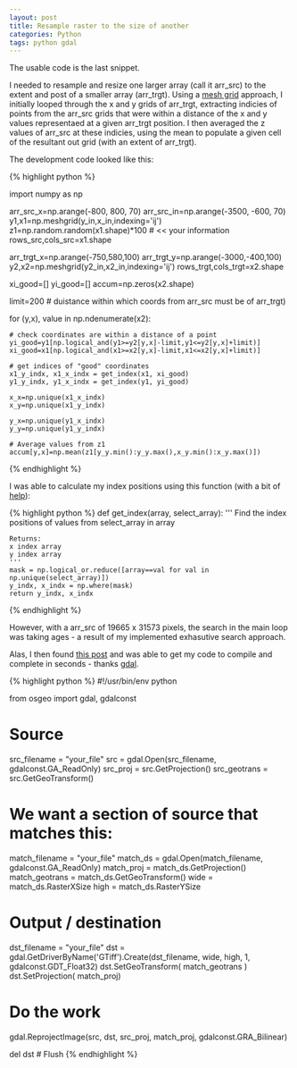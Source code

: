 ```yaml
---
layout: post
title: Resample raster to the size of another
categories: Python
tags: python gdal
---
```


The usable code is the last snippet. 

I needed to resample and resize one larger array (call it arr_src) to the
extent and post of a smaller array (arr_trgt). Using a [mesh grid](http://docs.scipy.org/doc/numpy/reference/generated/numpy.meshgrid.html) approach,
I initially looped through the x and y grids of arr_trgt, extracting indicies
of points from the arr_src grids that were within a distance of the x and y
values representaed at a given arr_trgt position. I then averaged the z values
of arr_src at these indicies, using the mean to populate a given cell of the
resultant out grid (with an extent of arr_trgt).

The development code looked like this:

{% highlight python %}

import numpy as np

arr_src_x=np.arange(-800, 800, 70)
arr_src_in=np.arange(-3500, -600, 70)
y1,x1=np.meshgrid(y_in,x_in,indexing='ij')
z1=np.random.random(x1.shape)*100 # << your information
rows_src,cols_src=x1.shape

arr_trgt_x=np.arange(-750,580,100)
arr_trgt_y=np.arange(-3000,-400,100)
y2,x2=np.meshgrid(y2_in,x2_in,indexing='ij')
rows_trgt,cols_trgt=x2.shape

xi_good=[]
yi_good=[]
accum=np.zeros(x2.shape)

limit=200 # duistance within which coords from arr_src must be of arr_trgt)

for (y,x), value in np.ndenumerate(x2):
	
	# check coordinates are within a distance of a point
	yi_good=y1[np.logical_and(y1>=y2[y,x]-limit,y1<=y2[y,x]+limit)] 
	xi_good=x1[np.logical_and(x1>=x2[y,x]-limit,x1<=x2[y,x]+limit)] 

	# get indices of "good" coordinates
	x1_y_indx, x1_x_indx = get_index(x1, xi_good)
	y1_y_indx, y1_x_indx = get_index(y1, yi_good)

	x_x=np.unique(x1_x_indx) 
	x_y=np.unique(x1_y_indx) 

	y_x=np.unique(y1_x_indx) 
	y_y=np.unique(y1_y_indx) 

	# Average values from z1 
	accum[y,x]=np.mean(z1[y_y.min():y_y.max(),x_y.min():x_y.max()])

{% endhighlight %}

I was able to calculate my index positions using this function (with a bit of [help]()):

{% highlight python %}
def get_index(array, select_array):
	''' 
	Find the index positions of values from select_array in array
	
	Returns:
	x index array
	y index array
	'''
	mask = np.logical_or.reduce([array==val for val in np.unique(select_array)])
	y_indx, x_indx = np.where(mask)
	return y_indx, x_indx
{% endhighlight %}

However, with a arr_src of 19665 x 31573 pixels, the search in the main loop was taking ages - a result of my implemented exhasutive search approach.

Alas, I then found [this post](http://stackoverflow.com/questions/10454316/how-to-project-and-resample-a-grid-to-match-another-grid-with-gdal-python) and was able to get my code to compile and complete in seconds - thanks [gdal](http://www.gdal.org/).

{% highlight python %}
#!/usr/bin/env python

from osgeo import gdal, gdalconst

# Source
src_filename = "your_file"
src = gdal.Open(src_filename, gdalconst.GA_ReadOnly)
src_proj = src.GetProjection()
src_geotrans = src.GetGeoTransform()

# We want a section of source that matches this:
match_filename = "your_file"
match_ds = gdal.Open(match_filename, gdalconst.GA_ReadOnly)
match_proj = match_ds.GetProjection()
match_geotrans = match_ds.GetGeoTransform()
wide = match_ds.RasterXSize
high = match_ds.RasterYSize

# Output / destination
dst_filename = "your_file"
dst = gdal.GetDriverByName('GTiff').Create(dst_filename, wide, high, 1, gdalconst.GDT_Float32)
dst.SetGeoTransform( match_geotrans )
dst.SetProjection( match_proj)

# Do the work
gdal.ReprojectImage(src, dst, src_proj, match_proj, gdalconst.GRA_Bilinear)

del dst # Flush
{% endhighlight %}

